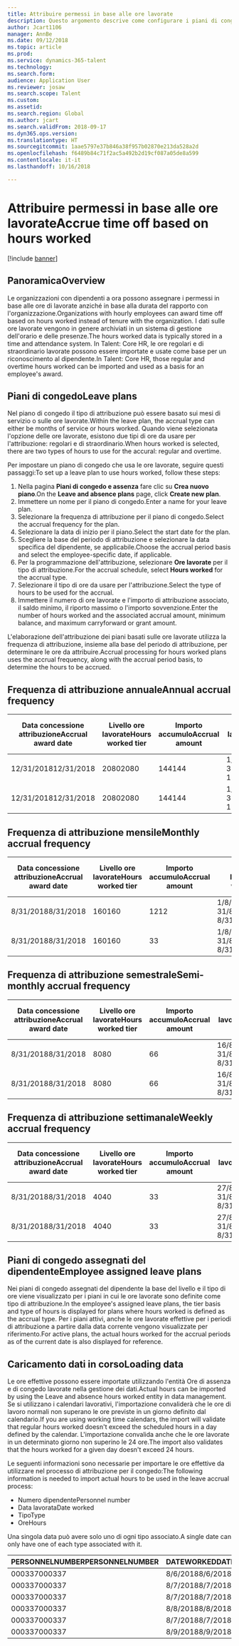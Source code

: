 ```yaml
---
title: Attribuire permessi in base alle ore lavorate
description: Questo argomento descrive come configurare i piani di congedo per attribuire permessi in base alle ore lavorate.
author: Jcart1106
manager: AnnBe
ms.date: 09/12/2018
ms.topic: article
ms.prod: 
ms.service: dynamics-365-talent
ms.technology: 
ms.search.form: 
audience: Application User
ms.reviewer: josaw
ms.search.scope: Talent
ms.custom: 
ms.assetid: 
ms.search.region: Global
ms.author: jcart
ms.search.validFrom: 2018-09-17
ms.dyn365.ops.version: 
ms.translationtype: HT
ms.sourcegitcommit: 1aae5797e37b846a38f957b02870e213da528a2d
ms.openlocfilehash: f6489b84c71f2ac5a492b2d19cf087a05de8a599
ms.contentlocale: it-it
ms.lasthandoff: 10/16/2018

---
```


# <a name="accrue-time-off-based-on-hours-worked"></a><span data-ttu-id="792ca-103">Attribuire permessi in base alle ore lavorate</span><span class="sxs-lookup"><span data-stu-id="792ca-103">Accrue time off based on hours worked</span></span>

[!include [banner](includes/banner.md)]


## <a name="overview"></a><span data-ttu-id="792ca-104">Panoramica</span><span class="sxs-lookup"><span data-stu-id="792ca-104">Overview</span></span>

<span data-ttu-id="792ca-105">Le organizzazioni con dipendenti a ora possono assegnare i permessi in base alle ore di lavorate anziché in base alla durata del rapporto con l'organizzazione.</span><span class="sxs-lookup"><span data-stu-id="792ca-105">Organizations with hourly employees can award time off based on hours worked instead of tenure with the organization.</span></span> <span data-ttu-id="792ca-106">I dati sulle ore lavorate vengono in genere archiviati in un sistema di gestione dell'orario e delle presenze.</span><span class="sxs-lookup"><span data-stu-id="792ca-106">The hours worked data is typically stored in a time and attendance system.</span></span> <span data-ttu-id="792ca-107">In Talent: Core HR, le ore regolari e di straordinario lavorate possono essere importate e usate come base per un riconoscimento al dipendente.</span><span class="sxs-lookup"><span data-stu-id="792ca-107">In Talent: Core HR, those regular and overtime hours worked can be imported and used as a basis for an employee's award.</span></span>

## <a name="leave-plans"></a><span data-ttu-id="792ca-108">Piani di congedo</span><span class="sxs-lookup"><span data-stu-id="792ca-108">Leave plans</span></span>

<span data-ttu-id="792ca-109">Nel piano di congedo il tipo di attribuzione può essere basato sui mesi di servizio o sulle ore lavorate.</span><span class="sxs-lookup"><span data-stu-id="792ca-109">Within the leave plan, the accrual type can either be months of service or hours worked.</span></span> <span data-ttu-id="792ca-110">Quando viene selezionata l'opzione delle ore lavorate, esistono due tipi di ore da usare per l'attribuzione: regolari e di straordinario.</span><span class="sxs-lookup"><span data-stu-id="792ca-110">When hours worked is selected, there are two types of hours to use for the accural: regular and overtime.</span></span>

<span data-ttu-id="792ca-111">Per impostare un piano di congedo che usa le ore lavorate, seguire questi passaggi:</span><span class="sxs-lookup"><span data-stu-id="792ca-111">To set up a leave plan to use hours worked, follow these steps:</span></span>

1. <span data-ttu-id="792ca-112">Nella pagina **Piani di congedo e assenza** fare clic su **Crea nuovo piano**.</span><span class="sxs-lookup"><span data-stu-id="792ca-112">On the **Leave and absence plans** page, click **Create new plan**.</span></span>
2. <span data-ttu-id="792ca-113">Immettere un nome per il piano di congedo.</span><span class="sxs-lookup"><span data-stu-id="792ca-113">Enter a name for your leave plan.</span></span>
3. <span data-ttu-id="792ca-114">Selezionare la frequenza di attribuzione per il piano di congedo.</span><span class="sxs-lookup"><span data-stu-id="792ca-114">Select the accrual frequency for the plan.</span></span>
5. <span data-ttu-id="792ca-115">Selezionare la data di inizio per il piano.</span><span class="sxs-lookup"><span data-stu-id="792ca-115">Select the start date for the plan.</span></span>
6. <span data-ttu-id="792ca-116">Scegliere la base del periodo di attribuzione e selezionare la data specifica del dipendente, se applicabile.</span><span class="sxs-lookup"><span data-stu-id="792ca-116">Choose the accrual period basis and select the employee-specific date, if applicable.</span></span>
7. <span data-ttu-id="792ca-117">Per la programmazione dell'attribuzione, selezionare **Ore lavorate** per il tipo di attribuzione.</span><span class="sxs-lookup"><span data-stu-id="792ca-117">For the accrual schedule, select **Hours worked** for the accrual type.</span></span>
8. <span data-ttu-id="792ca-118">Selezionare il tipo di ore da usare per l'attribuzione.</span><span class="sxs-lookup"><span data-stu-id="792ca-118">Select the type of hours to be used for the accrual.</span></span>
9. <span data-ttu-id="792ca-119">Immettere il numero di ore lavorate e l'importo di attribuzione associato, il saldo minimo, il riporto massimo o l'importo sovvenzione.</span><span class="sxs-lookup"><span data-stu-id="792ca-119">Enter the number of hours worked and the associated accrual amount, minimum balance, and maximum carryforward or grant amount.</span></span>

<span data-ttu-id="792ca-120">L'elaborazione dell'attribuzione dei piani basati sulle ore lavorate utilizza la frequenza di attribuzione, insieme alla base del periodo di attribuzione, per determinare le ore da attribuire.</span><span class="sxs-lookup"><span data-stu-id="792ca-120">Accrual processing for hours worked plans uses the accrual frequency, along with the accrual period basis, to determine the hours to be accrued.</span></span>

## <a name="annual-accrual-frequency"></a><span data-ttu-id="792ca-121">Frequenza di attribuzione annuale</span><span class="sxs-lookup"><span data-stu-id="792ca-121">Annual accrual frequency</span></span>

| <span data-ttu-id="792ca-122">Data concessione attribuzione</span><span class="sxs-lookup"><span data-stu-id="792ca-122">Accrual award date</span></span>    | <span data-ttu-id="792ca-123">Livello ore lavorate</span><span class="sxs-lookup"><span data-stu-id="792ca-123">Hours worked tier</span></span>    | <span data-ttu-id="792ca-124">Importo accumulo</span><span class="sxs-lookup"><span data-stu-id="792ca-124">Accrual amount</span></span>        | <span data-ttu-id="792ca-125">Date ore lavorate</span><span class="sxs-lookup"><span data-stu-id="792ca-125">Hours worked dates</span></span>   | <span data-ttu-id="792ca-126">Ore lavorate effettive</span><span class="sxs-lookup"><span data-stu-id="792ca-126">Hours worked actuals</span></span>| <span data-ttu-id="792ca-127">Premio</span><span class="sxs-lookup"><span data-stu-id="792ca-127">Award</span></span>               |
| --------------------- | -------------------- | --------------------- | -------------------- |-------------------- |-------------------- |
| <span data-ttu-id="792ca-128">12/31/2018</span><span class="sxs-lookup"><span data-stu-id="792ca-128">12/31/2018</span></span>            | <span data-ttu-id="792ca-129">2080</span><span class="sxs-lookup"><span data-stu-id="792ca-129">2080</span></span>                 | <span data-ttu-id="792ca-130">144</span><span class="sxs-lookup"><span data-stu-id="792ca-130">144</span></span>                   | <span data-ttu-id="792ca-131">1/1/2018-31/12/2018</span><span class="sxs-lookup"><span data-stu-id="792ca-131">1/1/2018-12/31/2018</span></span>  | <span data-ttu-id="792ca-132">2085</span><span class="sxs-lookup"><span data-stu-id="792ca-132">2085</span></span>                | <span data-ttu-id="792ca-133">144</span><span class="sxs-lookup"><span data-stu-id="792ca-133">144</span></span>                 |        
| <span data-ttu-id="792ca-134">12/31/2018</span><span class="sxs-lookup"><span data-stu-id="792ca-134">12/31/2018</span></span>            | <span data-ttu-id="792ca-135">2080</span><span class="sxs-lookup"><span data-stu-id="792ca-135">2080</span></span>                 | <span data-ttu-id="792ca-136">144</span><span class="sxs-lookup"><span data-stu-id="792ca-136">144</span></span>                   | <span data-ttu-id="792ca-137">1/1/2018-31/12/2018</span><span class="sxs-lookup"><span data-stu-id="792ca-137">1/1/2018-12/31/2018</span></span>  | <span data-ttu-id="792ca-138">2000</span><span class="sxs-lookup"><span data-stu-id="792ca-138">2000</span></span>                | <span data-ttu-id="792ca-139">0</span><span class="sxs-lookup"><span data-stu-id="792ca-139">0</span></span>                 |


## <a name="monthly-accrual-frequency"></a><span data-ttu-id="792ca-140">Frequenza di attribuzione mensile</span><span class="sxs-lookup"><span data-stu-id="792ca-140">Monthly accrual frequency</span></span>

| <span data-ttu-id="792ca-141">Data concessione attribuzione</span><span class="sxs-lookup"><span data-stu-id="792ca-141">Accrual award date</span></span>    | <span data-ttu-id="792ca-142">Livello ore lavorate</span><span class="sxs-lookup"><span data-stu-id="792ca-142">Hours worked tier</span></span>    | <span data-ttu-id="792ca-143">Importo accumulo</span><span class="sxs-lookup"><span data-stu-id="792ca-143">Accrual amount</span></span>        | <span data-ttu-id="792ca-144">Date ore lavorate</span><span class="sxs-lookup"><span data-stu-id="792ca-144">Hours worked dates</span></span>   | <span data-ttu-id="792ca-145">Ore lavorate effettive</span><span class="sxs-lookup"><span data-stu-id="792ca-145">Hours worked actuals</span></span>| <span data-ttu-id="792ca-146">Premio</span><span class="sxs-lookup"><span data-stu-id="792ca-146">Award</span></span>               |
| --------------------- | -------------------- | --------------------- | -------------------- |-------------------- |-------------------- |
| <span data-ttu-id="792ca-147">8/31/2018</span><span class="sxs-lookup"><span data-stu-id="792ca-147">8/31/2018</span></span>             | <span data-ttu-id="792ca-148">160</span><span class="sxs-lookup"><span data-stu-id="792ca-148">160</span></span>                  | <span data-ttu-id="792ca-149">12</span><span class="sxs-lookup"><span data-stu-id="792ca-149">12</span></span>                    | <span data-ttu-id="792ca-150">1/8/2018-31/8/2018</span><span class="sxs-lookup"><span data-stu-id="792ca-150">8/1/2018-8/31/2018</span></span>   | <span data-ttu-id="792ca-151">184</span><span class="sxs-lookup"><span data-stu-id="792ca-151">184</span></span>                 | <span data-ttu-id="792ca-152">12</span><span class="sxs-lookup"><span data-stu-id="792ca-152">12</span></span>                  |        
| <span data-ttu-id="792ca-153">8/31/2018</span><span class="sxs-lookup"><span data-stu-id="792ca-153">8/31/2018</span></span>             | <span data-ttu-id="792ca-154">160</span><span class="sxs-lookup"><span data-stu-id="792ca-154">160</span></span>                  | <span data-ttu-id="792ca-155">3</span><span class="sxs-lookup"><span data-stu-id="792ca-155">3</span></span>                     | <span data-ttu-id="792ca-156">1/8/2018-31/8/2018</span><span class="sxs-lookup"><span data-stu-id="792ca-156">8/1/2018-8/31/2018</span></span>   | <span data-ttu-id="792ca-157">184</span><span class="sxs-lookup"><span data-stu-id="792ca-157">184</span></span>                 | <span data-ttu-id="792ca-158">3</span><span class="sxs-lookup"><span data-stu-id="792ca-158">3</span></span>                   |

## <a name="semi-monthly-accrual-frequency"></a><span data-ttu-id="792ca-159">Frequenza di attribuzione semestrale</span><span class="sxs-lookup"><span data-stu-id="792ca-159">Semi-monthly accrual frequency</span></span>

| <span data-ttu-id="792ca-160">Data concessione attribuzione</span><span class="sxs-lookup"><span data-stu-id="792ca-160">Accrual award date</span></span>    | <span data-ttu-id="792ca-161">Livello ore lavorate</span><span class="sxs-lookup"><span data-stu-id="792ca-161">Hours worked tier</span></span>    | <span data-ttu-id="792ca-162">Importo accumulo</span><span class="sxs-lookup"><span data-stu-id="792ca-162">Accrual amount</span></span>        | <span data-ttu-id="792ca-163">Date ore lavorate</span><span class="sxs-lookup"><span data-stu-id="792ca-163">Hours worked dates</span></span>   | <span data-ttu-id="792ca-164">Ore lavorate effettive</span><span class="sxs-lookup"><span data-stu-id="792ca-164">Hours worked actuals</span></span>| <span data-ttu-id="792ca-165">Premio</span><span class="sxs-lookup"><span data-stu-id="792ca-165">Award</span></span>               |
| --------------------- | -------------------- | --------------------- | -------------------- |-------------------- |-------------------- |
| <span data-ttu-id="792ca-166">8/31/2018</span><span class="sxs-lookup"><span data-stu-id="792ca-166">8/31/2018</span></span>             | <span data-ttu-id="792ca-167">80</span><span class="sxs-lookup"><span data-stu-id="792ca-167">80</span></span>                   | <span data-ttu-id="792ca-168">6</span><span class="sxs-lookup"><span data-stu-id="792ca-168">6</span></span>                     | <span data-ttu-id="792ca-169">16/8/2018-31/8/2018</span><span class="sxs-lookup"><span data-stu-id="792ca-169">8/16/2018-8/31/2018</span></span>  | <span data-ttu-id="792ca-170">81</span><span class="sxs-lookup"><span data-stu-id="792ca-170">81</span></span>                  | <span data-ttu-id="792ca-171">6</span><span class="sxs-lookup"><span data-stu-id="792ca-171">6</span></span>                  |        
| <span data-ttu-id="792ca-172">8/31/2018</span><span class="sxs-lookup"><span data-stu-id="792ca-172">8/31/2018</span></span>             | <span data-ttu-id="792ca-173">80</span><span class="sxs-lookup"><span data-stu-id="792ca-173">80</span></span>                   | <span data-ttu-id="792ca-174">6</span><span class="sxs-lookup"><span data-stu-id="792ca-174">6</span></span>                     | <span data-ttu-id="792ca-175">16/8/2018-31/8/2018</span><span class="sxs-lookup"><span data-stu-id="792ca-175">8/16/2018-8/31/2018</span></span>  | <span data-ttu-id="792ca-176">75</span><span class="sxs-lookup"><span data-stu-id="792ca-176">75</span></span>                  | <span data-ttu-id="792ca-177">0</span><span class="sxs-lookup"><span data-stu-id="792ca-177">0</span></span>                   |

## <a name="weekly-accrual-frequency"></a><span data-ttu-id="792ca-178">Frequenza di attribuzione settimanale</span><span class="sxs-lookup"><span data-stu-id="792ca-178">Weekly accrual frequency</span></span>

| <span data-ttu-id="792ca-179">Data concessione attribuzione</span><span class="sxs-lookup"><span data-stu-id="792ca-179">Accrual award date</span></span>    | <span data-ttu-id="792ca-180">Livello ore lavorate</span><span class="sxs-lookup"><span data-stu-id="792ca-180">Hours worked tier</span></span>    | <span data-ttu-id="792ca-181">Importo accumulo</span><span class="sxs-lookup"><span data-stu-id="792ca-181">Accrual amount</span></span>        | <span data-ttu-id="792ca-182">Date ore lavorate</span><span class="sxs-lookup"><span data-stu-id="792ca-182">Hours worked dates</span></span>   | <span data-ttu-id="792ca-183">Ore lavorate effettive</span><span class="sxs-lookup"><span data-stu-id="792ca-183">Hours worked actuals</span></span>| <span data-ttu-id="792ca-184">Premio</span><span class="sxs-lookup"><span data-stu-id="792ca-184">Award</span></span>               |
| --------------------- | -------------------- | --------------------- | -------------------- |-------------------- |-------------------- |
| <span data-ttu-id="792ca-185">8/31/2018</span><span class="sxs-lookup"><span data-stu-id="792ca-185">8/31/2018</span></span>             | <span data-ttu-id="792ca-186">40</span><span class="sxs-lookup"><span data-stu-id="792ca-186">40</span></span>                   | <span data-ttu-id="792ca-187">3</span><span class="sxs-lookup"><span data-stu-id="792ca-187">3</span></span>                     | <span data-ttu-id="792ca-188">27/8/2018-31/8/2018</span><span class="sxs-lookup"><span data-stu-id="792ca-188">8/27/2018-8/31/2018</span></span>  | <span data-ttu-id="792ca-189">42</span><span class="sxs-lookup"><span data-stu-id="792ca-189">42</span></span>                  | <span data-ttu-id="792ca-190">3</span><span class="sxs-lookup"><span data-stu-id="792ca-190">3</span></span>                  |        
| <span data-ttu-id="792ca-191">8/31/2018</span><span class="sxs-lookup"><span data-stu-id="792ca-191">8/31/2018</span></span>             | <span data-ttu-id="792ca-192">40</span><span class="sxs-lookup"><span data-stu-id="792ca-192">40</span></span>                   | <span data-ttu-id="792ca-193">3</span><span class="sxs-lookup"><span data-stu-id="792ca-193">3</span></span>                     | <span data-ttu-id="792ca-194">27/8/2018-31/8/2018</span><span class="sxs-lookup"><span data-stu-id="792ca-194">8/27/2018-8/31/2018</span></span>  | <span data-ttu-id="792ca-195">35</span><span class="sxs-lookup"><span data-stu-id="792ca-195">35</span></span>                  | <span data-ttu-id="792ca-196">0</span><span class="sxs-lookup"><span data-stu-id="792ca-196">0</span></span>                   |

## <a name="employee-assigned-leave-plans"></a><span data-ttu-id="792ca-197">Piani di congedo assegnati del dipendente</span><span class="sxs-lookup"><span data-stu-id="792ca-197">Employee assigned leave plans</span></span>

<span data-ttu-id="792ca-198">Nei piani di congedo assegnati del dipendente la base del livello e il tipo di ore viene visualizzato per i piani in cui le ore lavorate sono definite come tipo di attribuzione.</span><span class="sxs-lookup"><span data-stu-id="792ca-198">In the employee's assigned leave plans, the tier basis and type of hours is displayed for plans where hours worked is defined as the accrual type.</span></span> <span data-ttu-id="792ca-199">Per i piani attivi, anche le ore lavorate effettive per i periodi di attribuzione a partire dalla data corrente vengono visualizzate per riferimento.</span><span class="sxs-lookup"><span data-stu-id="792ca-199">For active plans, the actual hours worked for the accrual periods as of the current date is also displayed for reference.</span></span> 

## <a name="loading-data"></a><span data-ttu-id="792ca-200">Caricamento dati in corso</span><span class="sxs-lookup"><span data-stu-id="792ca-200">Loading data</span></span>

<span data-ttu-id="792ca-201">Le ore effettive possono essere importate utilizzando l'entità Ore di assenza e di congedo lavorate nella gestione dei dati.</span><span class="sxs-lookup"><span data-stu-id="792ca-201">Actual hours can be imported by using the Leave and absence hours worked entity in data management.</span></span> <span data-ttu-id="792ca-202">Se si utilizzano i calendari lavorativi, l'importazione convaliderà che le ore di lavoro normali non superano le ore previste in un giorno definito dal calendario.</span><span class="sxs-lookup"><span data-stu-id="792ca-202">If you are using working time calendars, the import will validate that regular hours worked doesn't exceed the scheduled hours in a day defined by the calendar.</span></span> <span data-ttu-id="792ca-203">L'importazione convalida anche che le ore lavorate in un determinato giorno non superino le 24 ore.</span><span class="sxs-lookup"><span data-stu-id="792ca-203">The import also validates that the hours worked for a given day doesn't exceed 24 hours.</span></span> 

<span data-ttu-id="792ca-204">Le seguenti informazioni sono necessarie per importare le ore effettive da utilizzare nel processo di attribuzione per il congedo:</span><span class="sxs-lookup"><span data-stu-id="792ca-204">The following information is needed to import actual hours to be used in the leave accrual process:</span></span>

+ <span data-ttu-id="792ca-205">Numero dipendente</span><span class="sxs-lookup"><span data-stu-id="792ca-205">Personnel number</span></span> 
+ <span data-ttu-id="792ca-206">Data lavorata</span><span class="sxs-lookup"><span data-stu-id="792ca-206">Date worked</span></span>
+ <span data-ttu-id="792ca-207">Tipo</span><span class="sxs-lookup"><span data-stu-id="792ca-207">Type</span></span>
+ <span data-ttu-id="792ca-208">Ore</span><span class="sxs-lookup"><span data-stu-id="792ca-208">Hours</span></span>

<span data-ttu-id="792ca-209">Una singola data può avere solo uno di ogni tipo associato.</span><span class="sxs-lookup"><span data-stu-id="792ca-209">A single date can only have one of each type associated with it.</span></span>

| <span data-ttu-id="792ca-210">PERSONNELNUMBER</span><span class="sxs-lookup"><span data-stu-id="792ca-210">PERSONNELNUMBER</span></span>       | <span data-ttu-id="792ca-211">DATEWORKED</span><span class="sxs-lookup"><span data-stu-id="792ca-211">DATEWORKED</span></span>           | <span data-ttu-id="792ca-212">TIPO</span><span class="sxs-lookup"><span data-stu-id="792ca-212">TYPE</span></span>                  | <span data-ttu-id="792ca-213">HOURS</span><span class="sxs-lookup"><span data-stu-id="792ca-213">HOURS</span></span>                |
| --------------------- | -------------------- | --------------------- | -------------------- |
| <span data-ttu-id="792ca-214">000337</span><span class="sxs-lookup"><span data-stu-id="792ca-214">000337</span></span>                | <span data-ttu-id="792ca-215">8/6/2018</span><span class="sxs-lookup"><span data-stu-id="792ca-215">8/6/2018</span></span>             | <span data-ttu-id="792ca-216">Regolare</span><span class="sxs-lookup"><span data-stu-id="792ca-216">Regular</span></span>               | <span data-ttu-id="792ca-217">8</span><span class="sxs-lookup"><span data-stu-id="792ca-217">8</span></span>                    |       
| <span data-ttu-id="792ca-218">000337</span><span class="sxs-lookup"><span data-stu-id="792ca-218">000337</span></span>                | <span data-ttu-id="792ca-219">8/7/2018</span><span class="sxs-lookup"><span data-stu-id="792ca-219">8/7/2018</span></span>             | <span data-ttu-id="792ca-220">Regolare</span><span class="sxs-lookup"><span data-stu-id="792ca-220">Regular</span></span>               | <span data-ttu-id="792ca-221">8</span><span class="sxs-lookup"><span data-stu-id="792ca-221">8</span></span>                    |
| <span data-ttu-id="792ca-222">000337</span><span class="sxs-lookup"><span data-stu-id="792ca-222">000337</span></span>                | <span data-ttu-id="792ca-223">8/7/2018</span><span class="sxs-lookup"><span data-stu-id="792ca-223">8/7/2018</span></span>             | <span data-ttu-id="792ca-224">Straordinario</span><span class="sxs-lookup"><span data-stu-id="792ca-224">Overtime</span></span>              | <span data-ttu-id="792ca-225">3</span><span class="sxs-lookup"><span data-stu-id="792ca-225">3</span></span>                    |
| <span data-ttu-id="792ca-226">000337</span><span class="sxs-lookup"><span data-stu-id="792ca-226">000337</span></span>                | <span data-ttu-id="792ca-227">8/8/2018</span><span class="sxs-lookup"><span data-stu-id="792ca-227">8/8/2018</span></span>             | <span data-ttu-id="792ca-228">Regolare</span><span class="sxs-lookup"><span data-stu-id="792ca-228">Regular</span></span>               | <span data-ttu-id="792ca-229">8</span><span class="sxs-lookup"><span data-stu-id="792ca-229">8</span></span>                    |
| <span data-ttu-id="792ca-230">000337</span><span class="sxs-lookup"><span data-stu-id="792ca-230">000337</span></span>                | <span data-ttu-id="792ca-231">8/7/2018</span><span class="sxs-lookup"><span data-stu-id="792ca-231">8/7/2018</span></span>             | <span data-ttu-id="792ca-232">Regolare</span><span class="sxs-lookup"><span data-stu-id="792ca-232">Regular</span></span>               | <span data-ttu-id="792ca-233">8</span><span class="sxs-lookup"><span data-stu-id="792ca-233">8</span></span>                    |
| <span data-ttu-id="792ca-234">000337</span><span class="sxs-lookup"><span data-stu-id="792ca-234">000337</span></span>                | <span data-ttu-id="792ca-235">8/9/2018</span><span class="sxs-lookup"><span data-stu-id="792ca-235">8/9/2018</span></span>             | <span data-ttu-id="792ca-236">Regolare</span><span class="sxs-lookup"><span data-stu-id="792ca-236">Regular</span></span>               | <span data-ttu-id="792ca-237">8</span><span class="sxs-lookup"><span data-stu-id="792ca-237">8</span></span>                    |

